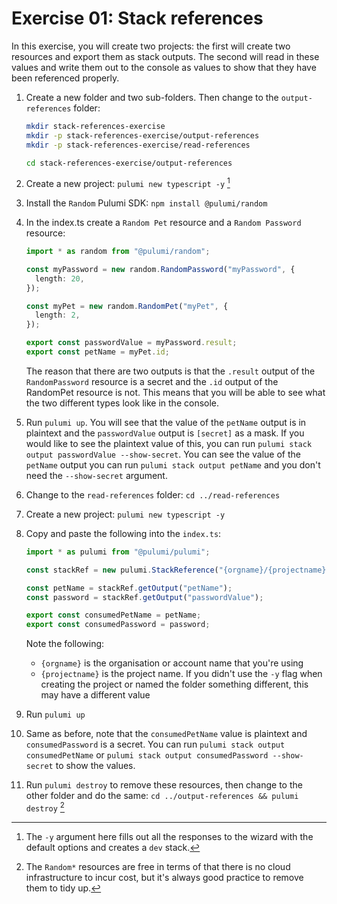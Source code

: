 # Exercise 01: Stack references

In this exercise, you will create two projects: the first will create two resources and export them as stack outputs. The second will read in these values and write them out to the console as values to show that they have been referenced properly.

1. Create a new folder and two sub-folders. Then change to the `output-references` folder:

   ```bash
   mkdir stack-references-exercise
   mkdir -p stack-references-exercise/output-references
   mkdir -p stack-references-exercise/read-references

   cd stack-references-exercise/output-references
   ```

2. Create a new project: `pulumi new typescript -y` [^1]

3. Install the `Random` Pulumi SDK: `npm install @pulumi/random`

4. In the index.ts create a `Random Pet` resource and a `Random Password` resource:

   ```typescript
   import * as random from "@pulumi/random";

   const myPassword = new random.RandomPassword("myPassword", {
     length: 20,
   });

   const myPet = new random.RandomPet("myPet", {
     length: 2,
   });

   export const passwordValue = myPassword.result;
   export const petName = myPet.id;
   ```

   The reason that there are two outputs is that the `.result` output of the `RandomPassword` resource is a secret and the `.id` output of the RandomPet resource is not. This means that you will be able to see what the two different types look like in the console.

5. Run `pulumi up`. You will see that the value of the `petName` output is in plaintext and the `passwordValue` output is `[secret]` as a mask. If you would like to see the plaintext value of this, you can run `pulumi stack output passwordValue --show-secret`. You can see the value of the `petName` output you can run `pulumi stack output petName` and you don't need the `--show-secret` argument.

6. Change to the `read-references` folder: `cd ../read-references`

7. Create a new project: `pulumi new typescript -y`

8. Copy and paste the following into the `index.ts`:

   ```typescript
   import * as pulumi from "@pulumi/pulumi";

   const stackRef = new pulumi.StackReference("{orgname}/{projectname}/dev");

   const petName = stackRef.getOutput("petName");
   const password = stackRef.getOutput("passwordValue");

   export const consumedPetName = petName;
   export const consumedPassword = password;
   ```

   Note the following:

   - `{orgname}` is the organisation or account name that you're using
   - `{projectname}` is the project name. If you didn't use the `-y` flag when creating the project or named the folder something different, this may have a different value

9. Run `pulumi up`

10. Same as before, note that the `consumedPetName` value is plaintext and `consumedPassword` is a secret. You can run `pulumi stack output consumedPetName` or `pulumi stack output consumedPassword --show-secret` to show the values.

11. Run `pulumi destroy` to remove these resources, then change to the other folder and do the same: `cd ../output-references && pulumi destroy` [^2]

[^1]: The `-y` argument here fills out all the responses to the wizard with the default options and creates a `dev` stack.

[^2]: The `Random*` resources are free in terms of that there is no cloud infrastructure to incur cost, but it's always good practice to remove them to tidy up.
